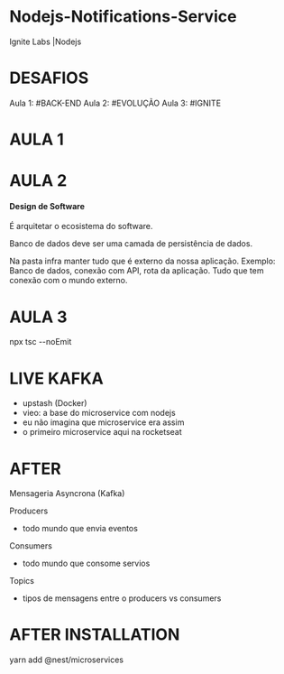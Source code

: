 # Nodejs-Notifications-Service

Ignite Labs |Nodejs

# DESAFIOS

Aula 1: #BACK-END
Aula 2: #EVOLUÇÃO
Aula 3: #IGNITE

# AULA 1

# AULA 2

#### Design de Software

É arquitetar o ecosistema do software.

Banco de dados deve ser uma camada de persistência de dados.

Na pasta infra manter tudo que é externo da nossa aplicação.
Exemplo: Banco de dados, conexão com API, rota da aplicação.
Tudo que tem conexão com o mundo externo.

# AULA 3

npx tsc --noEmit

# LIVE KAFKA

- upstash (Docker)
- vieo: a base do microservice com nodejs
- eu não imagina que microservice era assim
- o primeiro microservice aqui na rocketseat

# AFTER

Mensageria Asyncrona (Kafka)

Producers

- todo mundo que envia eventos

Consumers

- todo mundo que consome servios

Topics

- tipos de mensagens entre o producers vs consumers

# AFTER INSTALLATION

yarn add @nest/microservices
